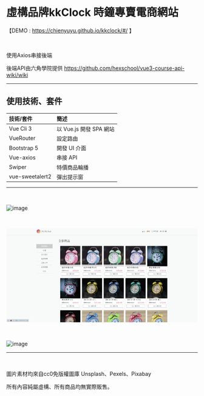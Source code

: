 # 虛構品牌kkClock 時鐘專賣電商網站

【DEMO : https://chienyuyu.github.io/kkclock/#/ 】

<br>

使用Axios串接後端

後端API由六角學院提供
https://github.com/hexschool/vue3-course-api-wiki/wiki
******************
## 使用技術、套件

|  技術/套件   | 簡述  |
| :----- | :----- |
| Vue Cli 3  | 以 Vue.js 開發 SPA 網站 |
| VueRouter  | 設定路由 |
| Bootstrap 5  | 開發 UI 介面 |
| Vue-axios  | 串接 API |
| Swiper  | 特價商品輪播 |
| vue-sweetalert2  | 彈出提示窗 |
****

<br>

![image](demo/CPT2210281029-720x353.gif)

<br>

![image](demo/CPT2210281028-720x352.gif)

<br>

![image](demo/CPT2210281029-720x355.gif)



*****************

<br>

圖片素材均來自cc0免版權圖庫 Unsplash、Pexels、Pixabay

所有內容純屬虛構、所有商品均無實際販售。


